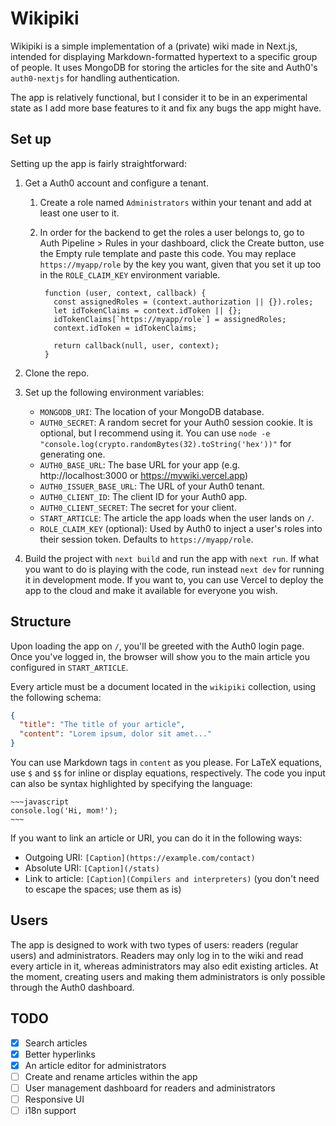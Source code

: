 # Wikipiki

Wikipiki is a simple implementation of a (private) wiki made in Next.js, intended for displaying Markdown-formatted hypertext to a specific group of people. It uses MongoDB for storing the articles for the site and Auth0's `auth0-nextjs` for handling authentication.

The app is relatively functional, but I consider it to be in an experimental state as I add more base features to it and fix any bugs the app might have.

## Set up

Setting up the app is fairly straightforward:

1.  Get a Auth0 account and configure a tenant.

    1.  Create a role named `Administrators` within your tenant and add at least one user to it.
    2.  In order for the backend to get the roles a user belongs to, go to Auth Pipeline > Rules in your dashboard, click the Create button, use the Empty rule template and paste this code. You may replace `https://myapp/role` by the key you want, given that you set it up too in the `ROLE_CLAIM_KEY` environment variable.

             function (user, context, callback) {
               const assignedRoles = (context.authorization || {}).roles;
               let idTokenClaims = context.idToken || {};
               idTokenClaims[`https://myapp/role`] = assignedRoles;
               context.idToken = idTokenClaims;

               return callback(null, user, context);
             }

2.  Clone the repo.
3.  Set up the following environment variables:

    - `MONGODB_URI`: The location of your MongoDB database.
    - `AUTH0_SECRET`: A random secret for your Auth0 session cookie. It is optional, but I recommend using it. You can use `node -e "console.log(crypto.randomBytes(32).toString('hex'))"` for generating one.
    - `AUTH0_BASE_URL`: The base URL for your app (e.g. http://localhost:3000 or https://mywiki.vercel.app)
    - `AUTH0_ISSUER_BASE_URL`: The URL of your Auth0 tenant.
    - `AUTH0_CLIENT_ID`: The client ID for your Auth0 app.
    - `AUTH0_CLIENT_SECRET`: The secret for your client.
    - `START_ARTICLE`: The article the app loads when the user lands on `/`.
    - `ROLE_CLAIM_KEY` (optional): Used by Auth0 to inject a user's roles into their session token. Defaults to `https://myapp/role`.

4.  Build the project with `next build` and run the app with `next run`. If what you want to do is playing with the code, run instead `next dev` for running it in development mode. If you want to, you can use Vercel to deploy the app to the cloud and make it available for everyone you wish.

## Structure

Upon loading the app on `/`, you'll be greeted with the Auth0 login page. Once you've logged in, the browser will show you to the main article you configured in `START_ARTICLE`.

Every article must be a document located in the `wikipiki` collection, using the following schema:

```json
{
  "title": "The title of your article",
  "content": "Lorem ipsum, dolor sit amet..."
}
```

You can use Markdown tags in `content` as you please. For LaTeX equations, use `$` and `$$` for inline or display equations, respectively. The code you input can also be syntax highlighted by specifying the language:

```
~~~javascript
console.log('Hi, mom!');
~~~
```

If you want to link an article or URI, you can do it in the following ways:

- Outgoing URI: `[Caption](https://example.com/contact)`
- Absolute URI: `[Caption](/stats)`
- Link to article: `[Caption](Compilers and interpreters)` (you don't need to escape the spaces; use them as is)

## Users

The app is designed to work with two types of users: readers (regular users) and administrators. Readers may only log in to the wiki and read every article in it, whereas administrators may also edit existing articles. At the moment, creating users and making them administrators is only possible through the Auth0 dashboard.

## TODO

- [x] Search articles
- [x] Better hyperlinks
- [x] An article editor for administrators
- [ ] Create and rename articles within the app
- [ ] User management dashboard for readers and administrators
- [ ] Responsive UI
- [ ] i18n support
